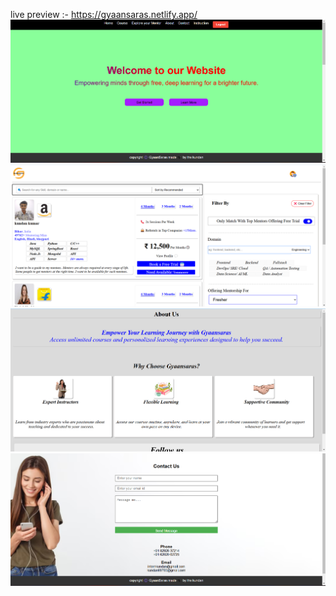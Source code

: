 live preview :- https://gyaansaras.netlify.app/
![logo](home.png)
![logo](choose.png)
![logo](about.png)
![logo](contact.png)
